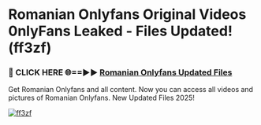 # Romanian Onlyfans Original Videos 0nlyFans Leaked - Files Updated! (ff3zf)

<h3>🔴 CLICK HERE 🌐==►► <a href="https://tinyurl.com/ehrbuxhb" rel="nofollow">Romanian Onlyfans Updated Files</a></h3>

Get Romanian Onlyfans and all content. Now you can access all videos and pictures of Romanian Onlyfans. New Updated Files 2025!

[![ff3zf](https://i.imgur.com/lVYEuWS.gif)](https://tinyurl.com/ehrbuxhb)
